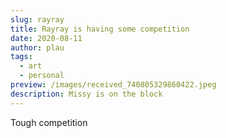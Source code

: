 ```yaml
---
slug: rayray
title: Rayray is having some competition
date: 2020-08-11
author: plau
tags:
  - art
  - personal
preview: /images/received_740805329860422.jpeg
description: Missy is on the block
---
```

Tough competition